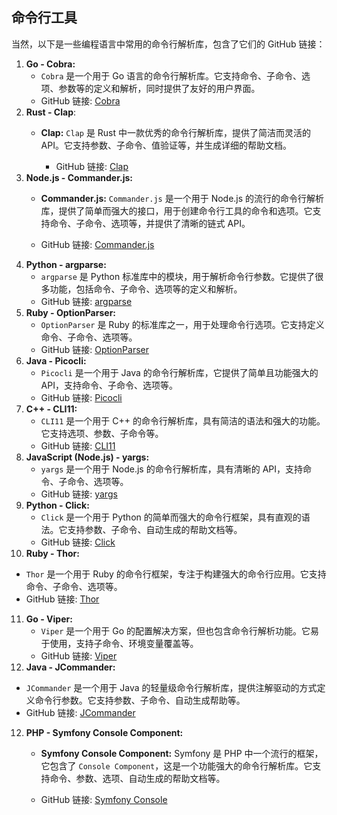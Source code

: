 ## 命令行工具
当然，以下是一些编程语言中常用的命令行解析库，包含了它们的 GitHub 链接：

1. **Go - Cobra:**
   - `Cobra` 是一个用于 Go 语言的命令行解析库。它支持命令、子命令、选项、参数等的定义和解析，同时提供了友好的用户界面。
   - GitHub 链接: [Cobra](https://github.com/spf13/cobra)
2. **Rust - Clap**:
   - **Clap:** `Clap` 是 Rust 中一款优秀的命令行解析库，提供了简洁而灵活的 API。它支持参数、子命令、值验证等，并生成详细的帮助文档。

       - GitHub 链接: [Clap](https://github.com/clap-rs/clap)
3. **Node.js - Commander.js:**
    - **Commander.js:** `Commander.js` 是一个用于 Node.js 的流行的命令行解析库，提供了简单而强大的接口，用于创建命令行工具的命令和选项。它支持命令、子命令、选项等，并提供了清晰的链式 API。

    - GitHub 链接: [Commander.js](https://github.com/tj/commander.js)
4. **Python - argparse:**
   - `argparse` 是 Python 标准库中的模块，用于解析命令行参数。它提供了很多功能，包括命令、子命令、选项等的定义和解析。
   - GitHub 链接: [argparse](https://docs.python.org/3/library/argparse.html)
5. **Ruby - OptionParser:**
   - `OptionParser` 是 Ruby 的标准库之一，用于处理命令行选项。它支持定义命令、子命令、选项等。
   - GitHub 链接: [OptionParser](https://ruby-doc.org/stdlib/libdoc/optparse/rdoc/OptionParser.html)
6. **Java - Picocli:**
   - `Picocli` 是一个用于 Java 的命令行解析库，它提供了简单且功能强大的 API，支持命令、子命令、选项等。
   - GitHub 链接: [Picocli](https://picocli.info/)
7. **C++ - CLI11:**
   - `CLI11` 是一个用于 C++ 的命令行解析库，具有简洁的语法和强大的功能。它支持选项、参数、子命令等。
   - GitHub 链接: [CLI11](https://github.com/CLIUtils/CLI11)
8. **JavaScript (Node.js) - yargs:**
   - `yargs` 是一个用于 Node.js 的命令行解析库，具有清晰的 API，支持命令、子命令、选项等。
   - GitHub 链接: [yargs](https://github.com/yargs/yargs)
9. **Python - Click:**
   - `Click` 是一个用于 Python 的简单而强大的命令行框架，具有直观的语法。它支持参数、子命令、自动生成的帮助文档等。
   - GitHub 链接: [Click](https://github.com/pallets/click)
10. **Ruby - Thor:**
   - `Thor` 是一个用于 Ruby 的命令行框架，专注于构建强大的命令行应用。它支持命令、子命令、选项等。
   - GitHub 链接: [Thor](https://github.com/erikhuda/thor)
11. **Go - Viper:**
    - `Viper` 是一个用于 Go 的配置解决方案，但也包含命令行解析功能。它易于使用，支持子命令、环境变量覆盖等。
    - GitHub 链接: [Viper](https://github.com/spf13/viper)
12. **Java - JCommander:**
   - `JCommander` 是一个用于 Java 的轻量级命令行解析库，提供注解驱动的方式定义命令行参数。它支持参数、子命令、自动生成帮助等。
   - GitHub 链接: [JCommander](https://github.com/cbeust/jcommander)

12. **PHP - Symfony Console Component:**
    - **Symfony Console Component:** Symfony 是 PHP 中一个流行的框架，它包含了 `Console Component`，这是一个功能强大的命令行解析库。它支持命令、参数、选项、自动生成的帮助文档等。

    - GitHub 链接: [Symfony Console](https://github.com/symfony/console)